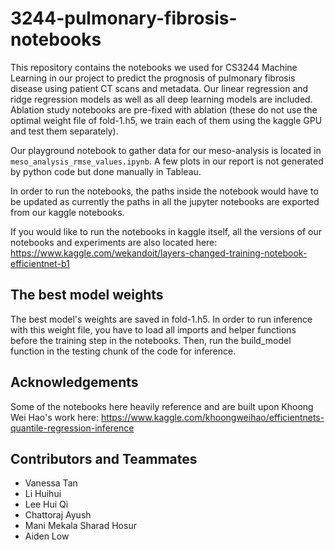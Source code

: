 # 3244-pulmonary-fibrosis-notebooks

This repository contains the notebooks we used for CS3244 Machine Learning in our project to predict the prognosis of pulmonary fibrosis disease using patient CT scans and metadata. Our linear regression and ridge regression models as well as all deep learning models are included. Ablation study notebooks are pre-fixed with ablation (these do not use the optimal weight file of fold-1.h5, we train each of them using the kaggle GPU and test them separately).

Our playground notebook to gather data for our meso-analysis is located in `meso_analysis_rmse_values.ipynb`. A few plots in our report is not generated by python code but done manually in Tableau.

In order to run the notebooks, the paths inside the notebook would have to be updated as currently the paths in all the jupyter notebooks are exported from our kaggle notebooks.

If you would like to run the notebooks in kaggle itself, all the versions of our notebooks and experiments are also located here: https://www.kaggle.com/wekandoit/layers-changed-training-notebook-efficientnet-b1

## The best model weights

The best model's weights are saved in fold-1.h5. In order to run inference with this weight file, you have to load all imports and helper functions before the training step in the notebooks. Then, run the build_model function in the testing chunk of the code for inference.

## Acknowledgements

Some of the notebooks here heavily reference and are built upon Khoong Wei Hao's work here: https://www.kaggle.com/khoongweihao/efficientnets-quantile-regression-inference

## Contributors and Teammates

- Vanessa Tan
- Li Huihui
- Lee Hui Qi
- Chattoraj Ayush
- Mani Mekala Sharad Hosur
- Aiden Low
